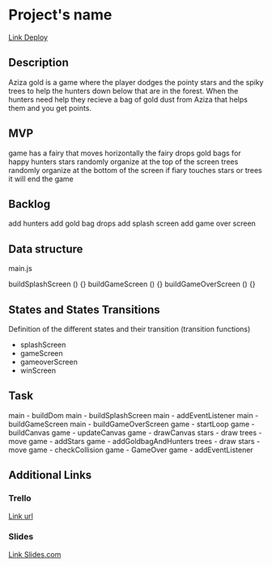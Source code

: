 # Project's name
[Link Deploy](http://github.com)


## Description
Aziza gold is a game where the player dodges the pointy stars and the spiky trees to help the hunters down below that are in the forest. When the hunters need help they recieve a bag of gold dust from Aziza that helps them and you get points. 


## MVP
game has a fairy that moves horizontally
the fairy drops gold bags for happy hunters
stars randomly organize at the top of the screen
trees randomly organize at the bottom of the screen
if fiary touches stars or trees it will end the game



## Backlog
add hunters
add gold bag drops
add splash screen
add game over screen



## Data structure
main.js

buildSplashScreen () {}
buildGameScreen () {}
buildGameOverScreen () {}


## States and States Transitions
Definition of the different states and their transition (transition functions)

- splashScreen
- gameScreen
- gameoverScreen
- winScreen


## Task
main - buildDom
main - buildSplashScreen
main - addEventListener
main - buildGameScreen
main - buildGameOverScreen
game - startLoop
game - buildCanvas
game - updateCanvas
game - drawCanvas
stars - draw
trees - move
game - addStars
game - addGoldbagAndHunters
trees - draw
stars - move
game - checkCollision
game - GameOver
game - addEventListener



## Additional Links


### Trello
[Link url](https://trello.com/b/GYT9sVcM/aziza-gold-game)


### Slides
[Link Slides.com](http://slides.com)